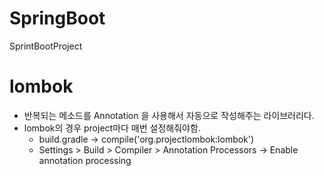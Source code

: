 # SpringBoot
SprintBootProject

# lombok
- 반복되는 메소드를 Annotation 을 사용해서 자동으로 작성해주는 라이브러리다.
- lombok의 경우 project마다 매번 설정해줘야함.
  - build.gradle -> compile('org.projectlombok:lombok')
  - Settings > Build > Compiler > Annotation Processors -> Enable annotation processing
